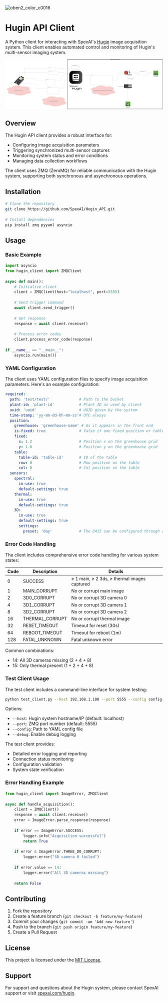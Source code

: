  ![oben2_color_c0016](https://user-images.githubusercontent.com/52712273/194772406-301799a8-56ae-4c6d-ab00-7fc085bcd007.jpg)


 # Hugin API Client

A Python client for interacting with SpexAI's [Hugin](https://spexai.com/hugin/) image acquisition system. This client enables automated control and monitoring of Hugin's multi-sensor imaging system.

![Flow Diagram](Data_Flow_Client_side_v0.drawio.svg?raw=true&sanitize=true "Flow Diagram")

## Overview

The Hugin API client provides a robust interface for:
- Configuring image acquisition parameters
- Triggering synchronized multi-sensor captures
- Monitoring system status and error conditions
- Managing data collection workflows

The client uses ZMQ (ZeroMQ) for reliable communication with the Hugin system, supporting both synchronous and asynchronous operations.

## Installation

```bash
# Clone the repository
git clone https://github.com/SpexAI/Hugin_API.git

# Install dependencies
pip install zmq pyyaml asyncio
```

## Usage

### Basic Example

```python
import asyncio
from hugin_client import ZMQClient

async def main():
    # Initialize client
    client = ZMQClient(host="localhost", port=5555)
    
    # Send trigger command
    await client.send_trigger()
    
    # Get response
    response = await client.receive()
    
    # Process error codes
    client.process_error_code(response)

if __name__ == "__main__":
    asyncio.run(main())
```

### YAML Configuration

The client uses YAML configuration files to specify image acquisition parameters. Here's an example configuration:

```yaml
required:
  path: 'test/test/'             # Path to the bucket
  plant-id: 'plant-id'           # Plant ID as used by client
  uuid: 'uuid'                   # UUID given by the system
  time-stamp: 'yy-mm-dd-hh-mm-ss'# UTC always
  position:
    greenhouse: 'greenhouse-name' # As it appears in the front end
    is-fixed: true               # false if one fixed position or table
    fixed:
      x: 1.2                     # Position x on the greenhouse grid
      y: 1.6                     # Position y on the greenhouse grid
    table:
      table-id: 'table-id'       # ID of the table
      row: 0                     # Row position on the table
      col: 0                     # Col position on the table
  sensors:
    spectral:
      in-use: true
      default-settings: true
    thermal:
      in-use: true
      default-settings: true
    3D:
      in-use: true
      default-settings: true
      settings:
        preset: 'day'            # The D415 can be configured through a config.json
```

### Error Code Handling

The client includes comprehensive error code handling for various system states:

| Code | Description | Details |
|------|-------------|---------|
| 0    | SUCCESS     | ≥ 1 main, ≥ 2 3ds, ≥ thermal images captured |
| 1    | MAIN_CORRUPT| No or corrupt main image |
| 2    | 3D0_CORRUPT | No or corrupt 3D camera 0 |
| 4    | 3D1_CORRUPT | No or corrupt 3D camera 1 |
| 8    | 3D2_CORRUPT | No or corrupt 3D camera 2 |
| 16   | THERMAL_CORRUPT | No or corrupt thermal image |
| 32   | RESET_TIMEOUT  | Timeout for reset (30s) |
| 64   | REBOOT_TIMEOUT | Timeout for reboot (1m) |
| 128  | FATAL_UNKNOWN  | Fatal unknown error |

Common combinations:
- 14: All 3D cameras missing (2 + 4 + 8)
- 15: Only thermal present (1 + 2 + 4 + 8)

### Test Client Usage

The test client includes a command-line interface for system testing:

```bash
python test_client.py --host 192.168.1.100 --port 5555 --config config.yaml --debug
```

Options:
- `--host`: Hugin system hostname/IP (default: localhost)
- `--port`: ZMQ port number (default: 5555)
- `--config`: Path to YAML config file
- `--debug`: Enable debug logging

The test client provides:
- Detailed error logging and reporting
- Connection status monitoring
- Configuration validation
- System state verification

### Error Handling Example

```python
from hugin_client import ImageError, ZMQClient

async def handle_acquisition():
    client = ZMQClient()
    response = await client.receive()
    error = ImageError.parse_response(response)
    
    if error == ImageError.SUCCESS:
        logger.info("Acquisition successful")
        return True
        
    if error & ImageError.THREE_D0_CORRUPT:
        logger.error("3D camera 0 failed")
    
    if error.value == 14:
        logger.error("All 3D cameras missing")
        
    return False
```

## Contributing

1. Fork the repository
2. Create a feature branch (`git checkout -b feature/my-feature`)
3. Commit your changes (`git commit -am 'Add new feature'`)
4. Push to the branch (`git push origin feature/my-feature`)
5. Create a Pull Request

## License

This project is licensed under the [MIT License](LICENSE).

## Support

For support and questions about the Hugin system, please contact SpexAI support or visit [spexai.com/hugin](https://spexai.com/hugin/).


